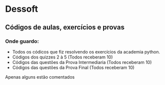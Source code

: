 # Dessoft
## Códigos de aulas, exercícios e provas
### Onde guardo:
- Todos os códicos que fiz resolvendo os exercícios da academia python.
- Códigos dos quizzes 2 à 5 (Todos receberam 10)
- Códigos das questões da Prova Intermediaria (Todos receberam 10)
- Códigos das questões da Prova Final (Todos receberam 10)

Apenas alguns estão comentados
